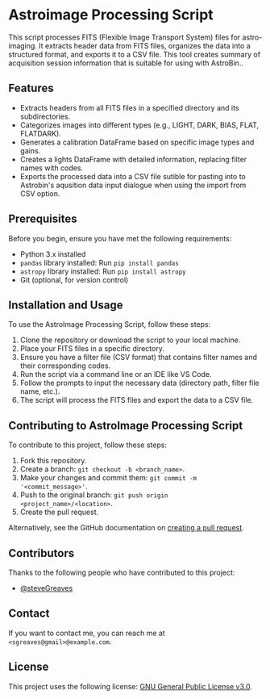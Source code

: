# Astroimage Processing Script

This script processes FITS (Flexible Image Transport System) files for astro-imaging. It extracts header data from FITS files, organizes the data into a structured format, and exports it to a CSV file. This tool creates summary of acquisition session information that is suitable for using with AstroBin..

## Features

- Extracts headers from all FITS files in a specified directory and its subdirectories.
- Categorizes images into different types (e.g., LIGHT, DARK, BIAS, FLAT, FLATDARK).
- Generates a calibration DataFrame based on specific image types and gains.
- Creates a lights DataFrame with detailed information, replacing filter names with codes.
- Exports the processed data into a CSV file sutible for pasting into to Astrobin's aqusition data input dialogue when using the import from CSV option.

## Prerequisites

Before you begin, ensure you have met the following requirements:

- Python 3.x installed
- `pandas` library installed: Run `pip install pandas`
- `astropy` library installed: Run `pip install astropy`
- Git (optional, for version control)

## Installation and Usage

To use the AstroImage Processing Script, follow these steps:

1. Clone the repository or download the script to your local machine.
2. Place your FITS files in a specific directory.
3. Ensure you have a filter file (CSV format) that contains filter names and their corresponding codes.
4. Run the script via a command line or an IDE like VS Code.
5. Follow the prompts to input the necessary data (directory path, filter file name, etc.).
6. The script will process the FITS files and export the data to a CSV file.

## Contributing to AstroImage Processing Script

To contribute to this project, follow these steps:

1. Fork this repository.
2. Create a branch: `git checkout -b <branch_name>`.
3. Make your changes and commit them: `git commit -m '<commit_message>'`.
4. Push to the original branch: `git push origin <project_name>/<location>`.
5. Create the pull request.

Alternatively, see the GitHub documentation on [creating a pull request](https://docs.github.com/en/github/collaborating-with-issues-and-pull-requests/creating-a-pull-request).

## Contributors

Thanks to the following people who have contributed to this project:

- [@steveGreaves](https://github.com/SteveGreaves/)

## Contact

If you want to contact me, you can reach me at `<sgreaves@gmail>@example.com`.

## License

This project uses the following license: [GNU General Public License v3.0](https://github.com/SteveGreaves/AstroBinUploader/blob/main/LICENSE).

